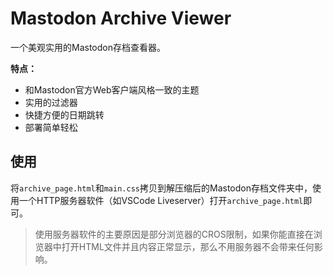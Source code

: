 # Mastodon Archive Viewer

一个美观实用的Mastodon存档查看器。

**特点：**
- 和Mastodon官方Web客户端风格一致的主题
- 实用的过滤器
- 快捷方便的日期跳转
- 部署简单轻松

## 使用

将`archive_page.html`和`main.css`拷贝到解压缩后的Mastodon存档文件夹中，使用一个HTTP服务器软件（如VSCode Liveserver）打开`archive_page.html`即可。

> 使用服务器软件的主要原因是部分浏览器的CROS限制，如果你能直接在浏览器中打开HTML文件并且内容正常显示，那么不用服务器不会带来任何影响。

